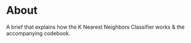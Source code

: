 # About

A brief that explains how the K Nearest Neighbors Classifier works & the accompanying codebook. 
